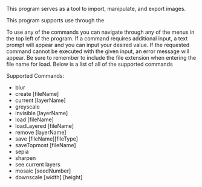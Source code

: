 This program serves as a tool to import, manipulate, and export images.

This program supports use through the 

To use any of the commands you can navigate through any of the menus in the top left of the program. If a command requires additional input, a text prompt will appear and you can input your desired value. If the requested command cannot be executed with the given input, an error message will appear. Be sure to remember to include the file extension when entering the file name for load. Below is a list of all of the supported commands

Supported Commands:

- blur
- create [fileName]
- current [layerName]
- greyscale
- invisible [layerName]
- load [fileName]
- loadLayered [fileName]
- remove [layerName]
- save [fileName][fileType]
- saveTopmost [fileName]
- sepia
- sharpen
- see current layers
- mosaic [seedNumber]
- downscale [width] [height]
